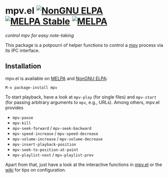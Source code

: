 # mpv.el [![NonGNU ELPA](https://elpa.nongnu.org/nongnu/mpv.svg)][NonGNU ELPA] [![MELPA Stable](http://stable.melpa.org/packages/mpv-badge.svg)][MELPA Stable] [![MELPA](http://melpa.org/packages/mpv-badge.svg)][MELPA]
*control mpv for easy note-taking*

This package is a potpourri of helper functions to control a [mpv][]
process via its IPC interface.

## Installation

mpv.el is available on [MELPA] and [NonGNU ELPA][]:

    M-x package-install mpv

To start playback, have a look at `mpv-play` (for single files) and `mpv-start`
(for passing arbitrary arguments to `mpv`, e.g., URLs).  Among others, mpv.el provides

- `mpv-pause`
- `mpv-kill`
- `mpv-seek-forward` / `mpv-seek-backward`
- `mpv-speed-increase` / `mpv-speed-decrease`
- `mpv-volume-increase` / `mpv-volume-decrease`
- `mpv-insert-playback-position`
- `mpv-seek-to-position-at-point`
- `mpv-playlist-next` / `mpv-playlist-prev`

Apart from that, just have a look at the interactive functions in
[mpv.el](mpv.el) or the [wiki][] for tips on configuration.

[mpv]: https://mpv.io/
[NonGNU ELPA]: https://elpa.nongnu.org/nongnu/mpv.html
[MELPA]: https://melpa.org/#/mpv
[MELPA Stable]: https://stable.melpa.org/#/mpv
[wiki]: https://github.com/kljohann/mpv.el/wiki
